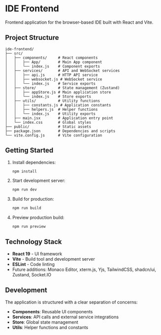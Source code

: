 # IDE Frontend

Frontend application for the browser-based IDE built with React and Vite.

## Project Structure

```
ide-frontend/
├── src/
│   ├── components/     # React components
│   │   ├── App/        # Main App component
│   │   └── index.js    # Component exports
│   ├── services/       # API and WebSocket services
│   │   ├── api.js      # HTTP API service
│   │   ├── websocket.js # WebSocket service
│   │   └── index.js    # Service exports
│   ├── store/          # State management (Zustand)
│   │   ├── appStore.js # Main application store
│   │   └── index.js    # Store exports
│   ├── utils/          # Utility functions
│   │   ├── constants.js # Application constants
│   │   ├── helpers.js  # Helper functions
│   │   └── index.js    # Utility exports
│   ├── main.jsx        # Application entry point
│   └── index.css       # Global styles
├── public/             # Static assets
├── package.json        # Dependencies and scripts
└── vite.config.js      # Vite configuration
```

## Getting Started

1. Install dependencies:
   ```bash
   npm install
   ```

2. Start development server:
   ```bash
   npm run dev
   ```

3. Build for production:
   ```bash
   npm run build
   ```

4. Preview production build:
   ```bash
   npm run preview
   ```

## Technology Stack

- **React 19** - UI framework
- **Vite** - Build tool and development server
- **ESLint** - Code linting
- Future additions: Monaco Editor, xterm.js, Yjs, TailwindCSS, shadcn/ui, Zustand, Socket.IO

## Development

The application is structured with a clear separation of concerns:
- **Components**: Reusable UI components
- **Services**: API calls and external service integrations
- **Store**: Global state management
- **Utils**: Helper functions and constants
